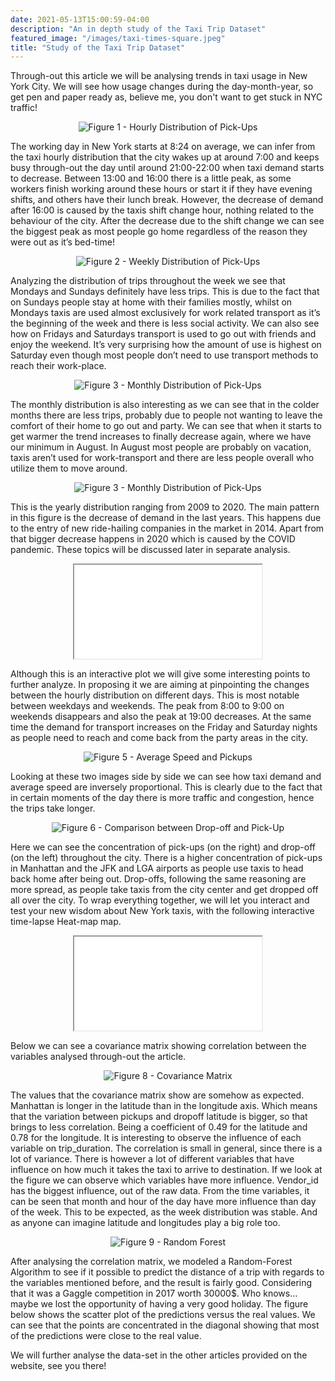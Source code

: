```yaml
---
date: 2021-05-13T15:00:59-04:00
description: "An in depth study of the Taxi Trip Dataset"
featured_image: "/images/taxi-times-square.jpeg"
title: "Study of the Taxi Trip Dataset"
---
```


Through-out this article we will be analysing trends in taxi usage in New York City. 
We will see how usage changes during the day-month-year, so get pen and paper ready as, believe me, you don't want to get stuck in NYC traffic!

<div style="text-align: center;">
<img src="{{< baseurl >}}/images/hourly distr.png" style="width:auto;height=100%" title="Figure 1 - Hourly Distribution of Pick-Ups">
</div>

The working day in New York starts at 8:24 on average, we can infer from the taxi hourly distribution that the city wakes up at around 7:00 and keeps busy through-out the day until around 21:00-22:00 when taxi demand starts to decrease. 
Between 13:00 and 16:00 there is a little peak, as some workers finish working around these hours or start it if they have evening shifts, and others have their lunch break. 
However, the decrease of demand after 16:00 is caused by the taxis shift change hour, nothing related to the behaviour of the city. After the decrease due to the shift change we can see the biggest peak as most people go home regardless of the reason they were out as it’s bed-time!

<div style="text-align: center;">
<img src="{{< baseurl >}}/images/week distr.png" style="width:auto;height=100%" title="Figure 2 - Weekly Distribution of Pick-Ups">
</div>

Analyzing the distribution of trips throughout the week we see that Mondays and Sundays definitely have less trips. This is due to the fact that on Sundays people stay at home with their families mostly, whilst on Mondays taxis are used almost exclusively for work related transport as it’s the beginning of the week and there is less social activity. 
We can also see how on Fridays and Saturdays transport is used to go out with friends and enjoy the weekend. It’s very surprising how the amount of use is highest on Saturday even though most people don’t need to use transport methods to reach their work-place. 

<div style="text-align: center; ">
<img src="{{< baseurl >}}/images/month distr.png" style="width:auto;height=100%" title="Figure 3 - Monthly Distribution of Pick-Ups">
</div>

<script type="application/javascript">

function resizeIFrameToFitContent( iFrame ) {

    iFrame.display = block;
}

</script>

The monthly distribution is also interesting as we can see that in the colder months there are less trips, probably due to people not wanting to leave the comfort of their home to go out and party. We can see that when it starts to get warmer the trend increases to finally decrease again, where we have our minimum in August. In August most people are probably on vacation, taxis aren’t used for work-transport and there are less people overall who utilize them to move around. 

<div style="text-align: center; ">
<img src="{{< baseurl >}}/images/year_distribution.png" style="width:auto;height=100%" title="Figure 3 - Monthly Distribution of Pick-Ups">
</div>

This is the yearly distribution ranging from 2009 to 2020. The main pattern in this figure is the decrease of demand in the last years. This happens due to the entry of new ride-hailing companies in the market in 2014. Apart from that bigger decrease happens in 2020 which is caused by the COVID pandemic. These topics will be discussed later in separate analysis.

<div style="text-align: center">
<iframe src = {{< baseurl >}}/html/Lineplot_taxi.html style="width: 900px; height: 450px; left.-140px" frameborder="0" scrolling="no" onload="resizeIFrameToFitContent(this)"  title="Figure 4 - Hourly Distributions by Day Taxis"> </iframe>
</div>

Although this is an interactive plot we will give some interesting points to further analyze. In proposing it we are aiming at pinpointing the changes between the hourly distribution on different days. 
This is most notable between weekdays and weekends. The peak from 8:00 to 9:00 on weekends disappears and also the peak at 19:00 decreases. At the same time the demand for transport increases on the Friday and Saturday nights as people need to reach and come back from the party areas in the city.

<div style="text-align: center; ">
<img src="{{< baseurl >}}/images/speed_pickups.png" style="width:auto;height=100%" title="Figure 5 - Average Speed and Pickups">
</div>

Looking at these two images side by side we can see how taxi demand and average speed are inversely proportional. This is clearly due to the fact that in certain moments of the day there is more traffic and congestion, hence the trips take longer. 


<div style="text-align: center;">
<img src="{{< baseurl >}}/images/pick_drop.png" style="width:auto;height=100%" title="Figure 6 - Comparison between Drop-off and Pick-Up">
</div>

Here we can see the concentration of pick-ups (on the right) and drop-off (on the left) throughout the city. 
There is a higher concentration of pick-ups in Manhattan and the JFK and LGA airports as people use taxis to head back home after being out. Drop-offs, following the same reasoning are more spread, as people take taxis from the city center and get dropped off all over the city. 
To wrap everything together, we will let you interact and test your new wisdom about New York taxis, with the following interactive time-lapse Heat-map map.

<div style="text-align: center">
<iframe src = {{< baseurl >}}/html/taxi_heatmap_time.html style="width: 900px; height: 600px; left.-140px" frameborder="0" scrolling="no" onload="resizeIFrameToFitContent(this)"  title="Heat-Map"> </iframe>
</div>

Below we can see a covariance matrix showing correlation between the variables analysed through-out the article.

<div style="text-align: center; ">
<img src="{{< baseurl >}}/images/corr_matrix.png" style="width:auto;height=100%" title="Figure 8 - Covariance Matrix">
</div>

The values that the covariance matrix show are somehow as expected. Manhattan is longer in the latitude than in the longitude axis. Which means that the variation between pickups and dropoff latitude is bigger, so that brings to less correlation. Being a coefficient of 0.49 for the latitude and 0.78 for the longitude. 
It is interesting to observe the influence of each variable on trip_duration. The correlation is small in general, since there is a lot of variance. There is however a lot of different variables that have influence on how much it takes the taxi to arrive to destination. If we look at the figure we can observe which variables have more influence. Vendor_id has the biggest influence, out of the raw data. From the time variables, it can be seen that month and hour of the day have more influence than day of the week. 
This to be expected, as the week distribution was stable. And as anyone can imagine latitude and longitudes play a big role too.

<div style="text-align: center; ">
<img src="{{< baseurl >}}/images/Prediction.png" style="width:auto;height=100%" title="Figure 9 - Random Forest">
</div>

After analysing the correlation matrix, we modeled a Random-Forest Algorithm to see if it possible to predict the distance of a trip with regards to the variables mentioned before, and the result is fairly good. Considering that it was a Gaggle competition in 2017 worth 30000$. Who knows... maybe we lost the opportunity of having a very good holiday. The figure below shows the scatter plot of the predictions versus the real values. We can see that the points are concentrated in the diagonal showing that most of the predictions were close to the real value.

We will further analyse the data-set in the other articles provided on the website, see you there!






















<script>
  function resizeIframe(obj) {
    obj.style.height = obj.contentWindow.document.documentElement.scrollHeight + 'px';
  }
</script>


